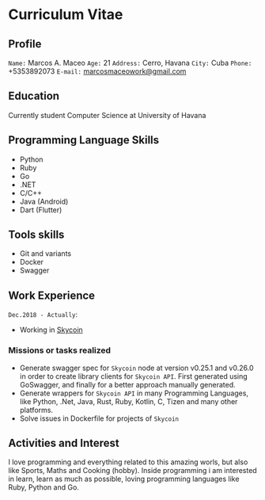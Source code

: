 # Curriculum Vitae

## Profile

`Name:` Marcos A. Maceo
`Age:` 21
`Address:` Cerro, Havana
`City:` Cuba
`Phone:` +5353892073
`E-mail:` marcosmaceowork@gmail.com

## Education

Currently student Computer Science at University of Havana

## Programming Language Skills

- Python
- Ruby
- Go
- .NET
- C/C++
- Java (Android)
- Dart (Flutter)

## Tools skills

- Git and variants
- Docker
- Swagger

## Work Experience

`Dec.2018 - Actually`:
  
- Working in [Skycoin](htts://github.com/skycoin)

### Missions or tasks realized

- Generate swagger spec for `Skycoin` node at version v0.25.1 and v0.26.0 in order to create library clients for `Skycoin API`. First generated using GoSwagger, and finally for a better approach manually generated.
- Generate wrappers for `Skycoin API` in many Programming Languages, like Python, .Net, Java, Rust, Ruby, Kotlin, C, Tizen and many other platforms.  
- Solve issues in Dockerfile for projects of `Skycoin`

## Activities and Interest

I love programming and everything related to this amazing worls, but also like Sports, Maths and Cooking (hobby). Inside programming i am interested in learn, learn as much as possible, loving programming languages like Ruby, Python and Go.
